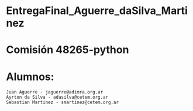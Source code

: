# EntregaFinal_Aguerre_daSilva_Martinez

# Comisión 48265-python

# Alumnos:
    Juan Aguerre - jaguerre@adimra.org.ar
    Ayrton da Silva - adasilva@cetem.org.ar
    Sebastian Martinez - smartinez@cetem.org.ar